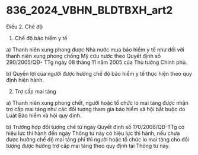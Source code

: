 # 836_2024_VBHN_BLDTBXH_art2

Điều 2. Chế độ

1. Chế độ bảo hiểm y tế

a) Thanh niên xung phong được Nhà nước mua bảo hiểm y tế như đối với thanh niên xung phong chống Mỹ cứu nước theo Quyết định số 290/2005/QĐ- TTg ngày 08 tháng 11 năm 2005 của Thủ tướng Chính phủ.

b) Quyền lợi của người được hưởng chế độ bảo hiểm y tế thực hiện theo quy định hiện hành.

2. Trợ cấp mai táng

a) Thanh niên xung phong chết, người hoặc tổ chức lo mai táng được nhận trợ cấp mai táng như các đối tượng tham gia bảo hiểm xã hội bắt buộc do Luật Bảo hiểm xã hội quy định.

b) Trường hợp đối tượng chế từ ngày Quyết định số 170/2008/QĐ-TTg có hiệu lực thi hành đến ngày Thông tư này có hiệu lực thi hành, nếu chưa được hưởng chế độ mai táng phí thì người hoặc tổ chức lo mai táng cho đối tượng được hưởng trợ cấp mai táng theo quy định tại Thông tư này.